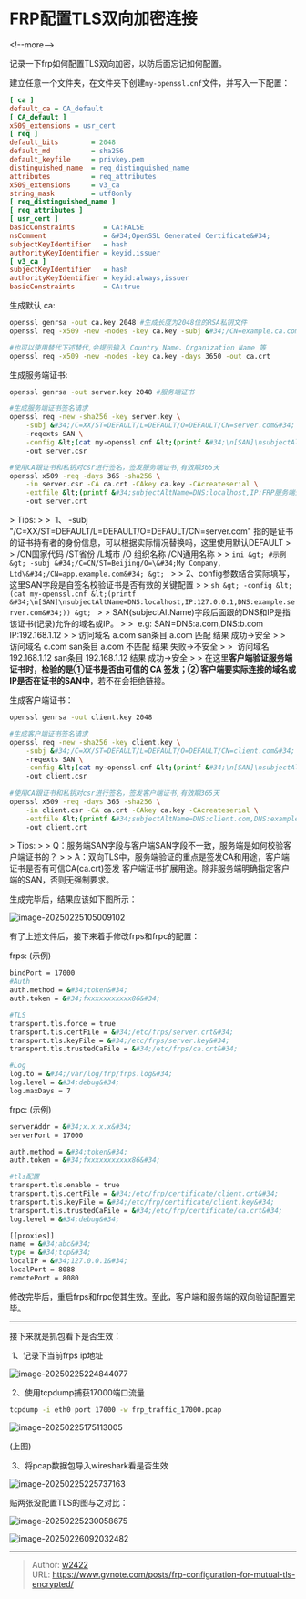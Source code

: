 # FRP配置TLS双向加密连接


&lt;!--more--&gt;



记录一下frp如何配置TLS双向加密，以防后面忘记如何配置。

建立任意一个文件夹，在文件夹下创建`my-openssl.cnf`文件，并写入一下配置：

```ini
[ ca ]
default_ca = CA_default
[ CA_default ]
x509_extensions = usr_cert
[ req ]
default_bits        = 2048
default_md          = sha256
default_keyfile     = privkey.pem
distinguished_name  = req_distinguished_name
attributes          = req_attributes
x509_extensions     = v3_ca
string_mask         = utf8only
[ req_distinguished_name ]
[ req_attributes ]
[ usr_cert ]
basicConstraints       = CA:FALSE
nsComment              = &#34;OpenSSL Generated Certificate&#34;
subjectKeyIdentifier   = hash
authorityKeyIdentifier = keyid,issuer
[ v3_ca ]
subjectKeyIdentifier   = hash
authorityKeyIdentifier = keyid:always,issuer
basicConstraints       = CA:true
```

生成默认 ca:

```bash
openssl genrsa -out ca.key 2048 #生成长度为2048位的RSA私钥文件
openssl req -x509 -new -nodes -key ca.key -subj &#34;/CN=example.ca.com&#34; -days 3650 -out ca.crt #使用私钥文件(ca.key)生成自签名证书,有效期为10年

#也可以使用替代下述替代,会提示输入 Country Name、Organization Name 等
openssl req -x509 -new -nodes -key ca.key -days 3650 -out ca.crt
```



生成服务端证书:

```bash
openssl genrsa -out server.key 2048 #服务端证书

#生成服务端证书签名请求
openssl req -new -sha256 -key server.key \
    -subj &#34;/C=XX/ST=DEFAULT/L=DEFAULT/O=DEFAULT/CN=server.com&#34; \
    -reqexts SAN \
    -config &lt;(cat my-openssl.cnf &lt;(printf &#34;\n[SAN]\nsubjectAltName=DNS:localhost,IP:FRP服务端公网ip,DNS:example.server.com&#34;)) \
    -out server.csr 

#使用CA跟证书和私钥对csr进行签名，签发服务端证书,有效期365天
openssl x509 -req -days 365 -sha256 \
	-in server.csr -CA ca.crt -CAkey ca.key -CAcreateserial \
	-extfile &lt;(printf &#34;subjectAltName=DNS:localhost,IP:FRP服务端公网ip地址,DNS:example.server.com&#34;) \
	-out server.crt
```

&gt; Tips:
&gt;
&gt; ​	1、 -subj &#34;/C=XX/ST=DEFAULT/L=DEFAULT/O=DEFAULT/CN=server.com&#34; 指的是证书的证书持有者的身份信息，可以根据实际情况替换吗，这里使用默认DEFAULT
&gt;
&gt; 	/CN国家代码 /ST省份 /L城市 /O 组织名称 /CN通用名称
&gt;
&gt; ```ini
&gt; #示例
&gt; -subj &#34;/C=CN/ST=Beijing/O=\&#34;My Company, Ltd\&#34;/CN=app.example.com&#34;
&gt; ```
&gt;
&gt; ​	2、config参数结合实际填写，这里SAN字段是自签名校验证书是否有效的关键配置
&gt;
&gt; ```sh
&gt; -config &lt;(cat my-openssl.cnf &lt;(printf &#34;\n[SAN]\nsubjectAltName=DNS:localhost,IP:127.0.0.1,DNS:example.server.com&#34;))
&gt; ```
&gt;
&gt; ​	SAN(subjectAltName)字段后面跟的DNS和IP是指该证书(记录)允许的域名或IP。
&gt;
&gt; ​	e.g:  SAN=DNS:a.com,DNS:b.com IP:192.168.1.12
&gt;
&gt; ​		访问域名 a.com  san条目 a.com  匹配      结果 成功-&gt;安全
&gt;
&gt; ​		访问域名 c.com  san条目 a.com  不匹配   结果 失败-&gt;不安全
&gt;
&gt; ​		访问域名 192.168.1.12  san条目 192.168.1.12  结果 成功-&gt;安全
&gt;
&gt; ​	在这里**客户端验证服务端证书时，检验的是①证书是否由可信的 CA 签发；② 客户端要实际连接的域名或 IP是否在证书的SAN中**，若不在会拒绝链接。



生成客户端证书：

```bash
openssl genrsa -out client.key 2048

#生成客户端证书签名请求
openssl req -new -sha256 -key client.key \
    -subj &#34;/C=XX/ST=DEFAULT/L=DEFAULT/O=DEFAULT/CN=client.com&#34; \
    -reqexts SAN \
    -config &lt;(cat my-openssl.cnf &lt;(printf &#34;\n[SAN]\nsubjectAltName=DNS:client.com,DNS:example.client.com&#34;)) \
    -out client.csr
    
#使用CA跟证书和私钥对csr进行签名，签发客户端证书,有效期365天
openssl x509 -req -days 365 -sha256 \
    -in client.csr -CA ca.crt -CAkey ca.key -CAcreateserial \
	-extfile &lt;(printf &#34;subjectAltName=DNS:client.com,DNS:example.client.com&#34;) \
	-out client.crt
```

&gt; Tips:
&gt;
&gt; ​	Q：服务端SAN字段与客户端SAN字段不一致，服务端是如何校验客户端证书的？
&gt;
&gt; ​	A：双向TLS中，服务端验证的重点是签发CA和用途，客户端证书是否有可信CA(ca.crt)签发 客户端证书扩展用途。除非服务端明确指定客户端的SAN，否则无强制要求。



生成完毕后，结果应该如下图所示：

![image-20250225105009102](./assets/image-20250225105009102-1741336007653-1.png)

有了上述文件后，接下来着手修改frps和frpc的配置：

frps: (示例)

```bash
bindPort = 17000
#Auth
auth.method = &#34;token&#34;
auth.token = &#34;fxxxxxxxxxxx86&#34;

#TLS
transport.tls.force = true
transport.tls.certFile = &#34;/etc/frps/server.crt&#34;
transport.tls.keyFile = &#34;/etc/frps/server.key&#34;
transport.tls.trustedCaFile = &#34;/etc/frps/ca.crt&#34;

#Log
log.to = &#34;/var/log/frp/frps.log&#34;
log.level = &#34;debug&#34;
log.maxDays = 7
```

frpc: (示例)

```bash
serverAddr = &#34;x.x.x.x&#34;
serverPort = 17000

auth.method = &#34;token&#34;
auth.token = &#34;fxxxxxxxxxxx86&#34;

#tls配置
transport.tls.enable = true
transport.tls.certFile = &#34;/etc/frp/certificate/client.crt&#34;
transport.tls.keyFile = &#34;/etc/frp/certificate/client.key&#34;
transport.tls.trustedCaFile = &#34;/etc/frp/certificate/ca.crt&#34;
log.level = &#34;debug&#34;

[[proxies]]
name = &#34;abc&#34;
type = &#34;tcp&#34;
localIP = &#34;127.0.0.1&#34;
localPort = 8088
remotePort = 8080

```

修改完毕后，重启frps和frpc使其生效。至此，客户端和服务端的双向验证配置完毕。



----





接下来就是抓包看下是否生效：

​	1、记录下当前frps ip地址

![image-20250225224844077](./assets/image-20250225224844077-1741336007653-2.png)

​	2、使用tcpdump捕获17000端口流量

```bash
tcpdump -i eth0 port 17000 -w frp_traffic_17000.pcap
```

![image-20250225175113005](./assets/image-20250225175113005-1741336007653-4.png)

(上图)

​	3、将pcap数据包导入wireshark看是否生效

![image-20250225225737163](./assets/image-20250225225737163-1741336007653-3.png)



贴两张没配置TLS的图与之对比：

![image-20250225230058675](./assets/image-20250225230058675-1741336007653-5.png)



![image-20250226092032482](./assets/image-20250226092032482-1741336007653-6.png)



---

> Author: [w2422](https://www.gvnote.com)  
> URL: https://www.gvnote.com/posts/frp-configuration-for-mutual-tls-encrypted/  

